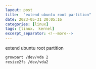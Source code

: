 ```yaml
---
layout: post
title:  "extend ubuntu root partition"
date: 2023-05-31 20:05:16
categories: [linux]
tags: [linux， kernel]
excerpt_separator: <!--more-->
---
```

extend ubuntu root partition
<!--more-->


```bash
growpart /dev/vda 2
resize2fs /dev/vda2
```